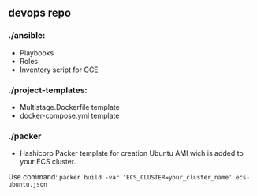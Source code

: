 ## devops repo

### ./ansible:
* Playbooks
* Roles
* Inventory script for GCE

### ./project-templates:
* Multistage.Dockerfile template
* docker-compose.yml template

### ./packer
* Hashicorp Packer template for creation Ubuntu AMI wich is added to your ECS cluster.

Use command: `packer build -var 'ECS_CLUSTER=your_cluster_name' ecs-ubuntu.json`
